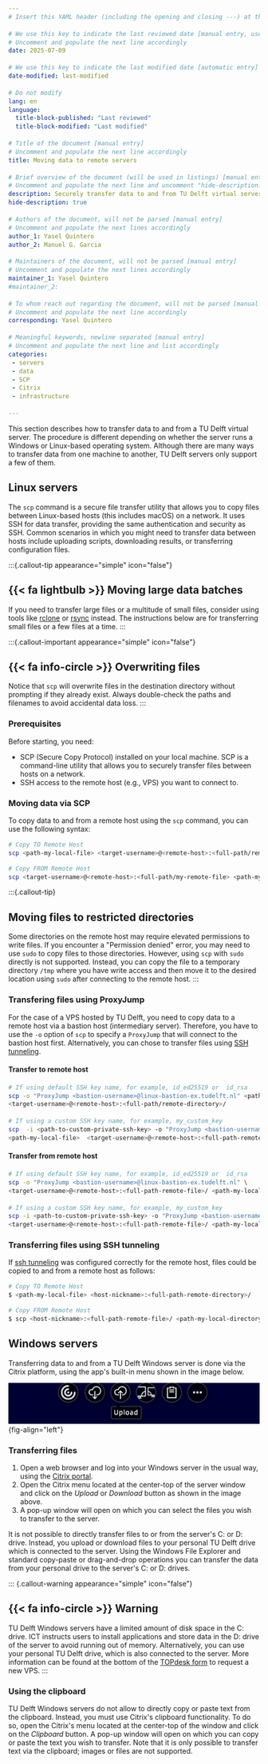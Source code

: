 ```yaml
---
# Insert this YAML header (including the opening and closing ---) at the beginning of the document and fill it out accordingly

# We use this key to indicate the last reviewed date [manual entry, use YYYY-MM-DD]
# Uncomment and populate the next line accordingly
date: 2025-07-09

# We use this key to indicate the last modified date [automatic entry]
date-modified: last-modified

# Do not modify
lang: en
language: 
  title-block-published: "Last reviewed"
  title-block-modified: "Last modified"

# Title of the document [manual entry]
# Uncomment and populate the next line accordingly
title: Moving data to remote servers

# Brief overview of the document (will be used in listings) [manual entry]
# Uncomment and populate the next line and uncomment "hide-description: true".
description: Securely transfer data to and from TU Delft virtual servers using SCP or Citrix.
hide-description: true

# Authors of the document, will not be parsed [manual entry]
# Uncomment and populate the next lines accordingly
author_1: Yasel Quintero
author_2: Manuel G. Garcia

# Maintainers of the document, will not be parsed [manual entry]
# Uncomment and populate the next lines accordingly
maintainer_1: Yasel Quintero
#maintainer_2:

# To whom reach out regarding the document, will not be parsed [manual entry]
# Uncomment and populate the next line accordingly
corresponding: Yasel Quintero

# Meaningful keywords, newline separated [manual entry]
# Uncomment and populate the next line and list accordingly
categories: 
 - servers
 - data
 - SCP
 - Citrix
 - infrastructure

---
```


This section describes how to transfer data to and from a TU Delft virtual server.
The procedure is different depending on whether the server runs a Windows or Linux-based operating system. Although there are many ways to transfer data from one machine to another, TU Delft servers only support a few of them.


## Linux servers

The `scp` command is a secure file transfer utility that allows you to copy files between Linux-based hosts (this includes macOS) on a network. It uses SSH for data transfer, providing the same authentication and security as SSH. Common scenarios in which you might need to transfer data between hosts include uploading scripts, downloading results, or transferring configuration files.

:::{.callout-tip appearance="simple" icon="false"}
## {{< fa lightbulb >}} Moving large data batches

If you need to transfer large files or a multitude of small files, consider using tools like [rclone](https://rclone.org/) or [rsync](https://rsync.samba.org/) instead. The instructions below are for transferring small files or a few files at a time.
:::

:::{.callout-important appearance="simple" icon="false"}
## {{< fa info-circle >}} Overwriting files

Notice that `scp` will overwrite files in the destination directory without prompting if they already exist. Always double-check the paths and filenames to avoid accidental data loss.
:::

### Prerequisites
Before starting, you need:

* SCP (Secure Copy Protocol) installed on your local machine. SCP is a command-line utility that allows you to securely transfer files between hosts on a network.
* SSH access to the remote host (e.g., VPS) you want to connect to.

### Moving data via SCP
To copy data to and from a remote host using the `scp` command, you can use the following syntax:

```bash
# Copy TO Remote Host
scp <path-my-local-file> <target-username>@<remote-host>:<full-path/remote-directory>/
```

```bash
# Copy FROM Remote Host
scp <target-username>@<remote-host>:<full-path/my-remote-file> <path-my-local-directory>/
```

:::{.callout-tip}
## Moving files to restricted directories
Some directories on the remote host may require elevated permissions to write files. If you encounter a "Permission denied" error, you may need to use `sudo` to copy files to those directories. However, using `scp` with `sudo` directly is not supported. Instead, you can copy the file to a temporary directory `/tmp` where you have write access and then move it to the desired location using `sudo` after connecting to the remote host.
:::

### Transfering files using ProxyJump

For the case of a VPS hosted by TU Delft, you need to copy data to a remote host via a bastion host (intermediary server). Therefore, you have to use the  `-o` option of `scp` to specify a  `ProxyJump`  that will connect to the bastion host first.  Alternatively, you can chose to transfer files using [SSH tunneling](#transfering-files-using-ssh-tunneling).

#### Transfer to remote host

```bash
# If using default SSH key name, for example, id_ed25519 or  id_rsa
scp -o "ProxyJump <bastion-username>@linux-bastion-ex.tudelft.nl" <path-my-local-file> \ 
<target-username>@<remote-host>:<full-path/remote-directory>/

# If using a custom SSH key name, for example, my_custom_key
scp  -i <path-to-custom-private-ssh-key> -o "ProxyJump <bastion-username>@linux-bastion-ex.tudelft.nl" \ 
<path-my-local-file>  <target-username>@<remote-host>:<full-path-remote-directory>/

```

#### Transfer from remote host

```bash
# If using default SSH key name, for example, id_ed25519 or  id_rsa
scp -o "ProxyJump <bastion-username>@linux-bastion-ex.tudelft.nl" \ 
<target-username>@<remote-host>:<full-path-remote-file>/ <path-my-local-directory>/

# If using a custom SSH key name, for example, my_custom_key
scp -i <path-to-custom-private-ssh-key> -o "ProxyJump <bastion-username>@linux-bastion-ex.tudelft.nl" \
<target-username>@<remote-host>:<full-path-remote-file>/ <path-my-local-directory>/
```

### Transferring files using SSH tunneling

If [ssh tunneling](VPS_SSH.md) was configured correctly for the remote host, files could be copied to and from a remote host as follows:

```bash
# Copy TO Remote Host
$ <path-my-local-file> <host-nickname>:<full-path-remote-directory>/
```

```bash
# Copy FROM Remote Host
$ scp <host-nickname>:<full-path-remote-file>/ <path-my-local-directory>/ 
```

## Windows servers

Transferring data to and from a TU Delft Windows server is done via the Citrix platform, using the app's built-in menu shown in the image below.

![Citrix Menu. Buttons from left to righ: Download, Upload, Multimonitor and Clipboard and Settings.](../img/citrix_menu.png){fig-align="left"}

### Transferring files

1. Open a web browser and log into your Windows server in the usual way, using the [Citrix portal](https://weblogin.tudelft.nl/Citrix/TUDAppsWeb/).
2. Open the Citrix menu located at the center-top of the server window and click on the _Upload_ or _Download_ button as shown in the image above.
3. A pop-up window will open on which you can select the files you wish to transfer to the server.

It is not possible to directly transfer files to or from the server's C: or D: drive. Instead, you upload or download files to your personal TU Delft drive which is connected to the server. Using the Windows File Explorer and standard copy-paste or drag-and-drop operations you can transfer the data from your personal drive to the server's C: or D: drives.
 
::: {.callout-warning appearance="simple" icon="false"}
## {{< fa info-circle >}} Warning

TU Delft Windows servers have a limited amount of disk space in the C: drive. ICT instructs users to install applications and store data in the D: drive of the server to avoid running out of memory. Alternatively, you can use your personal TU Delft drive, which is also connected to the server. More information can be found at the bottom of the [TOPdesk form](https://tudelft.topdesk.net/tas/public/ssp/content/serviceflow?unid=418c986f186d4934848dc2712039ed34&openedFromService=true) to request a new VPS.
:::

### Using the clipboard

TU Delft Windows servers do not allow to directly copy or paste text from the clipboard. Instead, you must use Citrix's clipboard functionality. To do so, open the Citrix's menu located at the center-top of the window and click on the _Clipboard_ button. A pop-up window will open on which you can copy or paste the text you wish to transfer. Note that it is only possible to transfer text via the clipboard; images or files are not supported.

